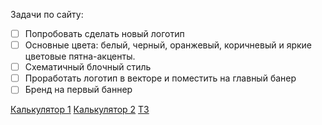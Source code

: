 Задачи по сайту:
- [ ] Попробовать сделать новый логотип
- [ ] Основные цвета: белый, черный, оранжевый, коричневый и яркие цветовые пятна-акценты.
- [ ] Схематичный блочный стиль
- [ ] Проработать логотип в векторе и поместить на главный банер
- [ ] Бренд на первый баннер

[Калькулятор 1](https://codepen.io/brykng/pen/PWVGVb)
[Калькулятор 2](https://codepen.io/petebarr/pen/rmOJQW)
[ТЗ](https://drive.google.com/drive/folders/1wlXkJ2SrDq5P9yeB3JfiU2oe537VrJcO?usp=sharing)
